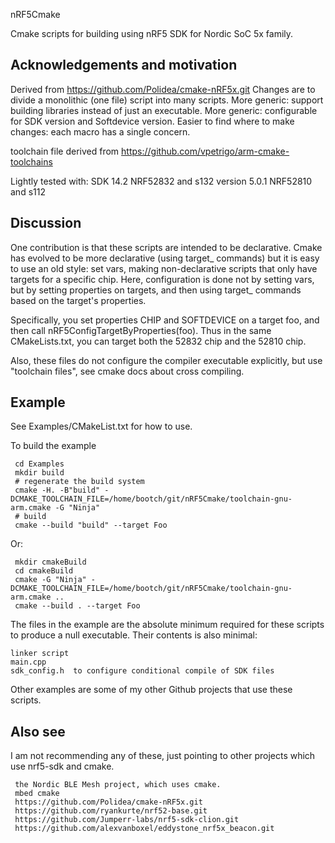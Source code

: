 
nRF5Cmake


Cmake scripts for building using nRF5 SDK for Nordic SoC 5x family.

Acknowledgements and motivation
-

Derived from https://github.com/Polidea/cmake-nRF5x.git
Changes are to divide a monolithic (one file) script into many scripts.
More generic: support building libraries instead of just an executable.
More generic: configurable for SDK version and Softdevice version.
Easier to find where to make changes: each macro has a single concern.

toolchain file derived from https://github.com/vpetrigo/arm-cmake-toolchains

Lightly tested with:
     SDK 14.2
     NRF52832 and s132 version 5.0.1
     NRF52810 and s112

Discussion
-

One contribution is that these scripts are intended to be declarative.
Cmake has evolved to be more declarative (using target_<foo> commands) but it is easy to use an old style: set vars, making non-declarative scripts that only have targets for a specific chip.
Here, configuration is done not by setting vars, but by setting properties on targets, and then using target_<foo> commands based on the target's properties.

Specifically, you set properties CHIP and SOFTDEVICE on a target foo, and then call nRF5ConfigTargetByProperties(foo).
Thus in the same CMakeLists.txt, you can target both the 52832 chip and the 52810 chip.

Also, these files do not configure the compiler executable explicitly, but use "toolchain files", see cmake docs about cross compiling.


Example
-

See Examples/CMakeList.txt for how to use.

To build the example

     cd Examples
     mkdir build
     # regenerate the build system
     cmake -H. -B"build" -DCMAKE_TOOLCHAIN_FILE=/home/bootch/git/nRF5Cmake/toolchain-gnu-arm.cmake -G "Ninja"
     # build
     cmake --build "build" --target Foo

Or:

     mkdir cmakeBuild
     cd cmakeBuild
     cmake -G "Ninja" -DCMAKE_TOOLCHAIN_FILE=/home/bootch/git/nRF5Cmake/toolchain-gnu-arm.cmake ..
     cmake --build . --target Foo
     
     

The files in the example are the absolute minimum required for these scripts to produce a null executable.
Their contents is also minimal:

    linker script
    main.cpp
    sdk_config.h  to configure conditional compile of SDK files

Other examples are some of my other Github projects that use these scripts.

Also see
-

I am not recommending any of these, just pointing to other projects which use nrf5-sdk and cmake.

     the Nordic BLE Mesh project, which uses cmake.
     mbed cmake
     https://github.com/Polidea/cmake-nRF5x.git
     https://github.com/ryankurte/nrf52-base.git
     https://github.com/Jumperr-labs/nrf5-sdk-clion.git
     https://github.com/alexvanboxel/eddystone_nrf5x_beacon.git




